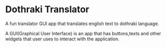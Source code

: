 # Dothraki Translator

A fun translator GUI app that translates english text to dothraki language.

A GUI(Graphical User Interface) is an app that has buttons,texts and other widgets that user uses to interact with the application.